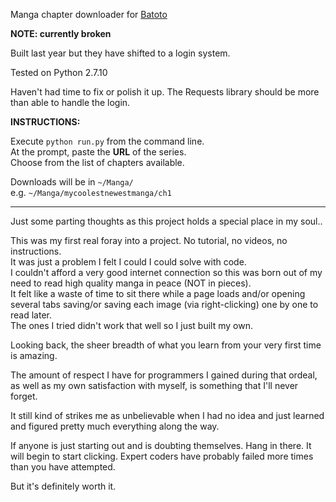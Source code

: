 Manga chapter downloader for [Batoto](https://bato.to/)

**NOTE: currently broken**

Built last year but they have shifted to a login system.

Tested on Python 2.7.10

Haven't had time to fix or polish it up. The Requests library should be more than able to
handle the login.

**INSTRUCTIONS:**

Execute `python run.py` from the command line.<br>
At the prompt, paste the **URL** of the series.<br>
Choose from the list of chapters available.

Downloads will be in `~/Manga/`<br>
e.g. `~/Manga/mycoolestnewestmanga/ch1`

---

Just some parting thoughts as this project holds a special place in my soul..

This was my first real foray into a project. No tutorial, no videos, no instructions.<br>
It was just a problem I felt I could I could solve with code.<br>
I couldn't afford a very good internet connection so this was born out of my need to read high quality manga in peace (NOT in pieces).<br>
It felt like a waste of time to sit there while a page loads and/or opening several tabs saving/or saving each image (via right-clicking) one by one to read later.<br>
The ones I tried didn't work that well so I just built my own.

Looking back, the sheer breadth of what you learn from your very first time is amazing.

The amount of respect I have for programmers I gained during that ordeal, as well as my own satisfaction with myself, is something that I'll never forget.

It still kind of strikes me as unbelievable when I had no idea and just learned and figured pretty much everything along the way.

If anyone is just starting out and is doubting themselves. Hang in there. It will begin to start clicking. Expert coders have probably failed more times than you have attempted.

But it's definitely worth it.
